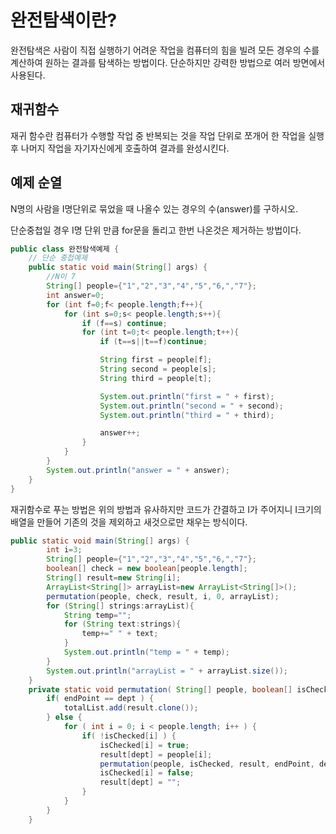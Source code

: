 # 완전탐색이란?

완전탐색은 사람이 직접 실행하기 어려운 작업을 컴퓨터의 힘을 빌려 모든 경우의 수를 계산하여 원하는 결과를 탐색하는 방법이다.
단순하지만 강력한 방법으로 여러 방면에서 사용된다.


## 재귀함수

재귀 함수란 컴퓨터가 수행할 작업 중 반복되는 것을 작업 단위로 쪼개어 한 작업을 실행 후 나머지 작업을 자기자신에게 호출하여 결과를 완성시킨다.


## 예제 순열

N명의 사람을 I명단위로 묶었을 때 나올수 있는 경우의 수(answer)를 구하시오.

단순중첩일 경우 I명 단위 만큼 for문을 돌리고 한번 나온것은 제거하는 방법이다. 
```java
public class 완전탐색예제 {
    // 단순 중첩예제
    public static void main(String[] args) {
        //N이 7
        String[] people={"1","2","3","4","5","6,","7"};
        int answer=0;
        for (int f=0;f< people.length;f++){
            for (int s=0;s< people.length;s++){
                if (f==s) continue;
                for (int t=0;t< people.length;t++){
                    if (t==s||t==f)continue;

                    String first = people[f];
                    String second = people[s];
                    String third = people[t];

                    System.out.println("first = " + first);
                    System.out.println("second = " + second);
                    System.out.println("third = " + third);

                    answer++;
                }
            }
        }
        System.out.println("answer = " + answer);
    }
}
```

재귀함수로 푸는 방법은 위의 방법과 유사하지만 코드가 간결하고 I가 주어지니 I크기의 배열을 만들어 기존의 것을 제외하고 새것으로만 채우는 방식이다.

```java
public static void main(String[] args) {
        int i=3;
        String[] people={"1","2","3","4","5","6,","7"};
        boolean[] check = new boolean[people.length];
        String[] result=new String[i];
        ArrayList<String[]> arrayList=new ArrayList<String[]>();
        permutation(people, check, result, i, 0, arrayList);
        for (String[] strings:arrayList){
            String temp="";
            for (String text:strings){
                temp+=" " + text;
            }
            System.out.println("temp = " + temp);
        }
        System.out.println("arrayList = " + arrayList.size());
    }
    private static void permutation( String[] people, boolean[] isChecked, String[] result, int endPoint, int dept, ArrayList<String[]> totalList ) {
        if( endPoint == dept ) {
            totalList.add(result.clone());
        } else {
            for ( int i = 0; i < people.length; i++ ) {
                if( !isChecked[i] ) {
                    isChecked[i] = true;
                    result[dept] = people[i];
                    permutation(people, isChecked, result, endPoint, dept + 1, totalList);
                    isChecked[i] = false;
                    result[dept] = "";
                }
            }
        }
    }
```
